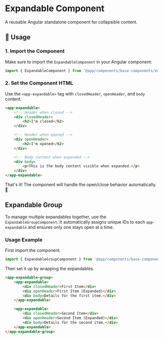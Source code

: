 # Expandable Component

A reusable Angular standalone component for collapsible content.

## 🚀 Usage

### 1. Import the Component
Make sure to import the `ExpandableComponent` in your Angular component:

```typescript
import { ExpandableComponent } from '@app/components/base-components/expandable/expandable.component';
```

### 2. Set the Component HTML
Use the `<app-expandable>` tag with `closedHeader`, `openHeader`, and `body` content.

```html
<app-expandable>
    <!-- Header when closed -->
    <div closedHeader>
        <h2>I'm closed</h2>
    </div>

    <!-- Header when opened -->
    <div openHeader>
        <h2>I'm opened</h2>
    </div>

    <!-- Body content when expanded -->
    <div body>
        <p>This is the body content visible when expanded.</p>
    </div>
</app-expandable>
```

That's it! The component will handle the open/close behavior automatically. 🎉

## Expandable Group

To manage multiple expandables together, use the `ExpandableGroupComponent`. It automatically assigns unique IDs to each `app-expandable` and ensures only one stays open at a time.

### Usage Example

First import the component.
```typescript
import { ExpandableGroupComponent } from '@app/components/base-components/expandable/expandable-group.component';
```

Then set it up by wrapping the expandables.

```html
<app-expandable-group>
    <app-expandable>
        <div closedHeader>First Item</div>
        <div openHeader>First Item (Expanded)</div>
        <div body>Details for the first item.</div>
    </app-expandable>

    <app-expandable>
        <div closedHeader>Second Item</div>
        <div openHeader>Second Item (Expanded)</div>
        <div body>Details for the second item.</div>
    </app-expandable>
</app-expandable-group>

